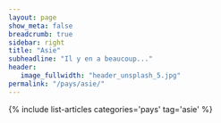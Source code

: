 ```yaml
---
layout: page
show_meta: false
breadcrumb: true
sidebar: right
title: "Asie"
subheadline: "Il y en a beaucoup..."
header:
   image_fullwidth: "header_unsplash_5.jpg"
permalink: "/pays/asie/"
---
```


{% include list-articles categories='pays' tag='asie' %}
